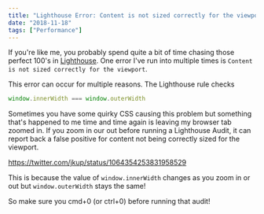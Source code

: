```yaml
---
title: "Lighthouse Error: Content is not sized correctly for the viewport"
date: "2018-11-18"
tags: ["Performance"]
---
```


If you're like me, you probably spend quite a bit of time chasing those perfect 100's in [Lighthouse](https://developers.google.com/web/tools/lighthouse/). One error I've run into multiple times is `Content is not sized correctly for the viewport`.

This error can occur for multiple reasons. The Lighthouse rule checks

<!-- excerpt -->

```javascript
window.innerWidth === window.outerWidth
```

Sometimes you have some quirky CSS causing this problem but something that's happened to me time and time again is leaving my browser tab zoomed in. If you zoom in our out before running a Lighthouse Audit, it can report back a false positive for content not being correctly sized for the viewport.

https://twitter.com/jkup/status/1064354253831958529

This is because the value of `window.innerWidth` changes as you zoom in or out but `window.outerWidth` stays the same!

So make sure you cmd+0 (or ctrl+0) before running that audit!
